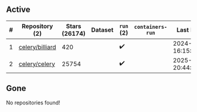 ## Active
| # | Repository (2) | Stars (26174) | Dataset | `run` (2) | `containers-run` | Last Modified |
| --- | --- | --- | --- | --- | --- | --- |
| 1 | [celery/billiard](https://github.com/celery/billiard) | 420 |  | :heavy_check_mark: |  | 2024-11-28 16:15:04+00:00 |
| 2 | [celery/celery](https://github.com/celery/celery) | 25754 |  | :heavy_check_mark: |  | 2025-03-06 20:44:54+00:00 |

## Gone
No repositories found!
